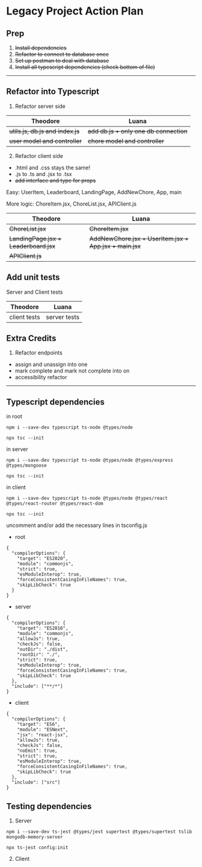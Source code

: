 # Legacy Project Action Plan

## Prep
1. ~~Install dependencies~~
2. ~~Refactor to connect to database once~~
3. ~~Set up postman to deal with database~~
4. ~~Install all typescript dependencies (check bottom of file)~~
---

## Refactor into Typescript
1. Refactor server side

| Theodore | Luana |
| ----------- | ----------- |
| ~~utils.js, db.js and index.js~~ | ~~add db.js + only one db connection~~ |
| ~~user model and controller~~ | ~~chore model and controller~~ |

2. Refactor client side
- .html and .css stays the same!
- .js to .ts and .jsx to .tsx
- ~~add interface and type for props~~

Easy: UserItem, Leaderboard, LandingPage, AddNewChore, App, main

More logic: ChoreItem.jsx, ChoreList.jsx, APIClient.js

| Theodore | Luana |
| ----------- | ----------- |
| ~~ChoreList.jsx~~ | ~~ChoreItem.jsx~~ |
| ~~LandingPage.jsx + Leaderboard.jsx~~ |  ~~AddNewChore.jsx + UserItem.jsx + App.jsx + main.jsx~~ |
| ~~APIClient.js~~ |  |

## Add unit tests
Server and Client tests

| Theodore | Luana |
| ----------- | ----------- |
| client tests | server tests |


## Extra Credits
1. Refactor endpoints
- assign and unassign into one
- mark complete and mark not complete into on
- accessibility refactor

---
## Typescript dependencies

in root 

`npm i --save-dev typescript ts-node @types/node`

`npx tsc --init`

in server

`npm i --save-dev typescript ts-node @types/node @types/express @types/mongoose`

`npx tsc --init`


in client

`npm i --save-dev typescript ts-node @types/node @types/react @types/react-router @types/react-dom`

`npx tsc --init`

uncomment and/or add the necessary lines in tsconfig.js

- root
```
{
  "compilerOptions": {
    "target": "ES2020",
    "module": "commonjs",
    "strict": true,
    "esModuleInterop": true,
    "forceConsistentCasingInFileNames": true,
    "skipLibCheck": true
  }
}
```

- server
```
{
  "compilerOptions": {
    "target": "ES2016",
    "module": "commonjs",
    "allowJs": true,
    "checkJs": false,
    "outDir": "./dist",
    "rootDir": "./",
    "strict": true,
    "esModuleInterop": true,
    "forceConsistentCasingInFileNames": true,
    "skipLibCheck": true
  },
  "include": ["**/*"]
}
```
- client
```
{
  "compilerOptions": {
    "target": "ES6",
    "module": "ESNext",
    "jsx": "react-jsx",
    "allowJs": true,
    "checkJs": false,
    "noEmit": true,
    "strict": true,
    "esModuleInterop": true,
    "forceConsistentCasingInFileNames": true,
    "skipLibCheck": true
  },
  "include": ["src"]
}
```

## Testing dependencies

1. Server

`npm i --save-dev ts-jest @types/jest supertest @types/supertest tslib mongodb-memory-server`

`npx ts-jest config:init`

2. Client